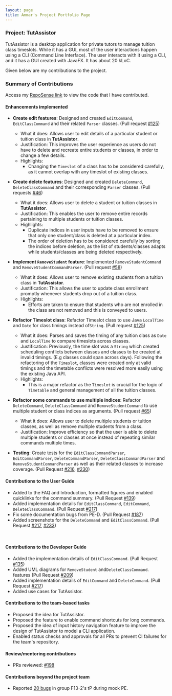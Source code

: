 ```yaml
---
layout: page
title: Ammar's Project Portfolio Page
---
```


### Project: TutAssistor

TutAssistor is a desktop application for private tutors to manage tuition class timeslots. While it has a GUI, most of the user interactions happen using a CLI (Command Line Interface). The user interacts with it using a CLI, and it has a GUI created with JavaFX.
It has about 20 kLoC.

Given below are my contributions to the project.

### Summary of Contributions

Access my [RepoSense link](https://nus-cs2103-ay2122s1.github.io/tp-dashboard/?search=amzhy&sort=groupTitle&sortWithin=title&timeframe=commit&mergegroup=&groupSelect=groupByRepos&breakdown=true&checkedFileTypes=docs~functional-code~test-code~other&since=2021-09-17&tabOpen=true&tabType=authorship&zFR=false&tabAuthor=amzhy&tabRepo=AY2122S1-CS2103T-T12-4%2Ftp%5Bmaster%5D&authorshipIsMergeGroup=false&authorshipFileTypes=docs~functional-code~test-code&authorshipIsBinaryFileTypeChecked=false) to view the code that I have contributed.

#### Enhancements implemented
* **Create edit features**: Designed and created `EditCommand`, `EditClassCommand` and their related `Parser` classes. (Pull request [\#125](https://github.com/AY2122S1-CS2103T-T12-4/tp/pull/125))
  * What it does: Allows user to edit details of a particular student or tuition class in **TutAssistor**.
  * Justification:  This improves the user experience as users do not have to delete and recreate entire students or classes, in order to change a few details.
  * Highlights:
    * Changing the `Timeslot` of a class has to be considered carefully, as it cannot overlap with any timeslot of existing classes.

* **Create delete features**: Designed and created `DeleteCommand`, `DeleteClassCommand` and their corresponding `Parser` classes. (Pull requests [\#46](https://github.com/AY2122S1-CS2103T-T12-4/tp/pull/46))
  * What it does: Allows user to delete a student or tuition classes in **TutAssistor**.
  * Justification:  This enables the user to remove entire records pertaining to multiple students or tuition classes.
  * Highlights:
    * Duplicate indices in user inputs have to be removed to ensure that only one student/class is deleted at a particular index.
    * The order of deletion has to be considered carefully by sorting the indices before deletion, as the 
list of students/classes adapts while students/classes are being deleted respectively.
  
* **Implement `RemoveStudent` feature**: Implemented `RemoveStudentCommand` and `RemoveStudentCommandParser`. (Pull request [\#58](https://github.com/AY2122S1-CS2103T-T12-4/tp/pull/58))
  * What it does: Allows user to remove existing students from a tuition class in **TutAssistor**.
  * Justification:  This allows the user to update class enrollment promptly whenever students drop out of a tuition class.
  * Highlights: 
    * Efforts are taken to ensure that students who are not enrolled in the class are not removed and this is conveyed to users.
  
* **Refactor Timeslot class**: Refactor Timeslot class to use Java `LocalTime` and `Date` for class timings instead of`String`. (Pull request [\#125](https://github.com/AY2122S1-CS2103T-T12-4/tp/pull/125))
  * What it does: Parses and saves the timing of any tuition class as `Date` and `LocalTime` to compare timeslots across classes. 
  * Justification: Previously, the time slot was a `String` which created scheduling conflicts between classes and classes to be created at invalid timings. (E.g classes could span across days). Following the refactoring of the `Timeslot`, classes were created only at valid timings and the timetable conflicts were resolved more easily 
using the existing Java API.
  * Highlights:
    * This is a major refactor as the `Timeslot` is crucial for the logic of `Timetable` and general management of all the tuition classes. 

* **Refactor some commands to use multiple indices**: Refactor `DeleteCommand`, `DeleteClassCommand` and `RemoveStudentCommand` to use multiple student or class indices as arguments. (Pull request [\#65](https://github.com/AY2122S1-CS2103T-T12-4/tp/pull/65))
  * What it does: Allows user to delete multiple students or tuition classes, as well as remove multiple students from a class.
  * Justification: Improve efficiency so that the user is able to delete multiple students or classes at once instead of 
repeating similar commands multiple times.

* **Testing**: Create tests for the `EditClassCommandParser`, `EditCommandParser`, `DeleteCommandParser`, `DeleteClassCommandParser` and `RemoveStudentCommandParser` as well as their related classes to increase coverage. (Pull Request [\#216](https://github.com/AY2122S1-CS2103T-T12-4/tp/pull/216), [\#230](https://github.com/AY2122S1-CS2103T-T12-4/tp/pull/230))

#### Contributions to the User Guide
* Added to the FAQ and Introduction, formatted figures and enabled quicklinks for the command summary. (Pull Request [\#139](https://github.com/AY2122S1-CS2103T-T12-4/tp/pull/139))
* Added implementation details for `EditClassCommand`, `EditCommand`, `DeleteClassCommand`. (Pull Request [\#217](https://github.com/AY2122S1-CS2103T-T12-4/tp/pull/217))
* Fix some documentation bugs from PE-D. (Pull Request [\#187](https://github.com/AY2122S1-CS2103T-T12-4/tp/pull/187))
* Added screenshots for the `DeleteCommand` and `EditClassCommand`. (Pull Request [\#217](https://github.com/AY2122S1-CS2103T-T12-4/tp/pull/217), [\#233](https://github.com/AY2122S1-CS2103T-T12-4/tp/pull/233))

<br>

#### Contributions to the Developer Guide
* Added the implementation details of `EditClassCommand`. (Pull Request [\#135](https://github.com/AY2122S1-CS2103T-T12-4/tp/pull/135))
* Added UML diagrams for `RemoveStudent` and`DeleteClassCommand`. features (Pull Request [\#209](https://github.com/AY2122S1-CS2103T-T12-4/tp/pull/209))
* Added implementation details of `EditCommand` and `DeleteCommand`. (Pull Request [\#217](https://github.com/AY2122S1-CS2103T-T12-4/tp/pull/217))
* Added use cases for TutAssistor.


#### Contributions to the team-based tasks
* Proposed the idea for TutAssistor.
* Proposed the feature to enable command shortcuts for long commands.
* Proposed the idea of input history navigation feature to improve the design of TutAssistor to model a CLI application.
* Enabled status checks and approvals for all PRs to prevent CI failures for the team's repository.

#### Review/mentoring contributions
* PRs reviewed: [\#198](https://github.com/AY2122S1-CS2103T-T12-4/tp/pull/198)

#### Contributions beyond the project team
* Reported [20 bugs](https://github.com/amzhy/ped/issues) in group F13-2's tP during mock PE.

